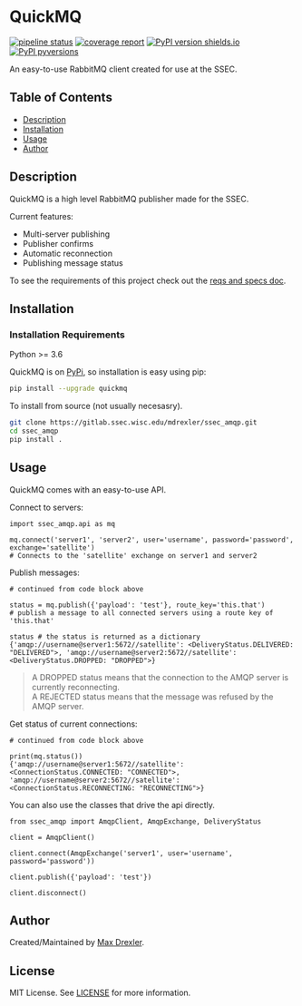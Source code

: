 # QuickMQ

[![pipeline status](https://gitlab.ssec.wisc.edu/mdrexler/ssec_amqp/badges/main/pipeline.svg)](https://gitlab.ssec.wisc.edu/mdrexler/ssec_amqp/-/commits/main) [![coverage report](https://gitlab.ssec.wisc.edu/mdrexler/ssec_amqp/badges/main/coverage.svg)](https://gitlab.ssec.wisc.edu/mdrexler/ssec_amqp/-/commits/main) [![PyPI version shields.io](https://img.shields.io/pypi/v/quickmq.svg)](https://pypi.python.org/pypi/quickmq/)  
[![PyPI pyversions](https://img.shields.io/pypi/pyversions/quickmq.svg)](https://pypi.python.org/pypi/quickmq/)

An easy-to-use RabbitMQ client created for use at the SSEC.

## Table of Contents

* [Description](#description)
* [Installation](#installation)
* [Usage](#usage)
* [Author](#author)

## Description

QuickMQ is a high level RabbitMQ publisher made for the SSEC.

Current features:

* Multi-server publishing
* Publisher confirms
* Automatic reconnection
* Publishing message status

To see the requirements of this project check out the [reqs and specs doc](/docs/reqs-and-specs.md).

## Installation

### Installation Requirements

Python >= 3.6

QuickMQ is on [PyPi](https://pypi.org/project/quickmq/), so installation is easy using pip:

```bash
pip install --upgrade quickmq
```

To install from source (not usually necesasry).

```bash
git clone https://gitlab.ssec.wisc.edu/mdrexler/ssec_amqp.git
cd ssec_amqp
pip install .
```

## Usage

QuickMQ comes with an easy-to-use API.

Connect to servers:

```python3
import ssec_amqp.api as mq

mq.connect('server1', 'server2', user='username', password='password', exchange='satellite')
# Connects to the 'satellite' exchange on server1 and server2
```

Publish messages:

```python3
# continued from code block above

status = mq.publish({'payload': 'test'}, route_key='this.that')
# publish a message to all connected servers using a route key of 'this.that'

status # the status is returned as a dictionary
{'amqp://username@server1:5672//satellite': <DeliveryStatus.DELIVERED: "DELIVERED">, 'amqp://username@server2:5672//satellite': <DeliveryStatus.DROPPED: "DROPPED">}
```

> A DROPPED status means that the connection to the AMQP server is currently reconnecting.  
> A REJECTED status means that the message was refused by the AMQP server.

Get status of current connections:

```python3
# continued from code block above

print(mq.status())
{'amqp://username@server1:5672//satellite': <ConnectionStatus.CONNECTED: "CONNECTED">, 'amqp://username@server2:5672//satellite': <ConnectionStatus.RECONNECTING: "RECONNECTING">}
```

You can also use the classes that drive the api directly.

```python3
from ssec_amqp import AmqpClient, AmqpExchange, DeliveryStatus

client = AmqpClient()

client.connect(AmqpExchange('server1', user='username', password='password'))

client.publish({'payload': 'test'})

client.disconnect()
```

## Author

Created/Maintained by [Max Drexler](mailto:mndrexler@wisc.edu).

## License

MIT License. See [LICENSE](/LICENSE) for more information.
